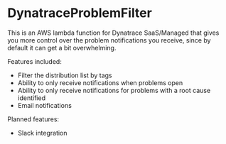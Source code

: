 # DynatraceProblemFilter
This is an AWS lambda function for Dynatrace SaaS/Managed that gives you more control over the problem notifications you receive, since by default it can get a bit overwhelming.

Features included:
- Filter the distribution list by tags
- Ability to only receive notifications when problems open
- Ability to only receive notifications for problems with a root cause identified
- Email notifications

Planned features:
- Slack integration